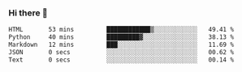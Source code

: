 ### Hi there 👋

<!--START_SECTION:waka-->

```txt
HTML       53 mins         ████████████▒░░░░░░░░░░░░   49.41 %
Python     40 mins         █████████▓░░░░░░░░░░░░░░░   38.13 %
Markdown   12 mins         ███░░░░░░░░░░░░░░░░░░░░░░   11.69 %
JSON       0 secs          ░░░░░░░░░░░░░░░░░░░░░░░░░   00.62 %
Text       0 secs          ░░░░░░░░░░░░░░░░░░░░░░░░░   00.14 %
```

<!--END_SECTION:waka-->


<!--
**AnkelMauCastillo/AnkelMauCastillo** is a ✨ _special_ ✨ repository because its `README.md` (this file) appears on your GitHub profile.

Here are some ideas to get you started:

- 🔭 I’m currently working on ...
- 🌱 I’m currently learning ...
- 👯 I’m looking to collaborate on ...
- 🤔 I’m looking for help with ...
- 💬 Ask me about ...
- 📫 How to reach me: ...
- 😄 Pronouns: ...
- ⚡ Fun fact: ...
-->
